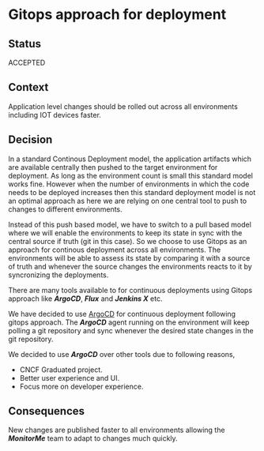 # Gitops approach for deployment

## Status
ACCEPTED

## Context
Application level changes should be rolled out across all environments including IOT devices faster.

## Decision
In a standard Continous Deployment model, the application artifacts which are available centrally then pushed to the target environment for deployment. As long as the environment count is small this standard model works fine. However when the number of environments in which the code needs to be deployed increases then this standard deployment model is not an optimal approach as here we are relying on one central tool to push to changes to different environments.

Instead of this push based model, we have to switch to a pull based model where we will enable the environments to keep its state in sync with the central source if truth (git in this case). So we choose to use Gitops as an approach for continous deployment across all environments. The environments will be able to assess its state by comparing it with a source of truth and whenever the source changes the environments reacts to it by syncronizing the deployments.

There are many tools available to for continuous deployments using Gitops approach like ***ArgoCD***, ***Flux*** and ***Jenkins X*** etc.

We have decided to use [ArgoCD](https://argo-cd.readthedocs.io/en/stable/) for continuous deployment following gitops approach. The ***ArgoCD*** agent running on the environment will keep polling a git repository and sync whenever the desired state changes in the git repository. 

We decided to use ***ArgoCD*** over other tools due to following reasons,
- CNCF Graduated project.
- Better user experience and UI.
- Focus more on developer experience.

## Consequences
New changes are published faster to all environments allowing the ***MonitorMe*** team to adapt to changes much quickly.
